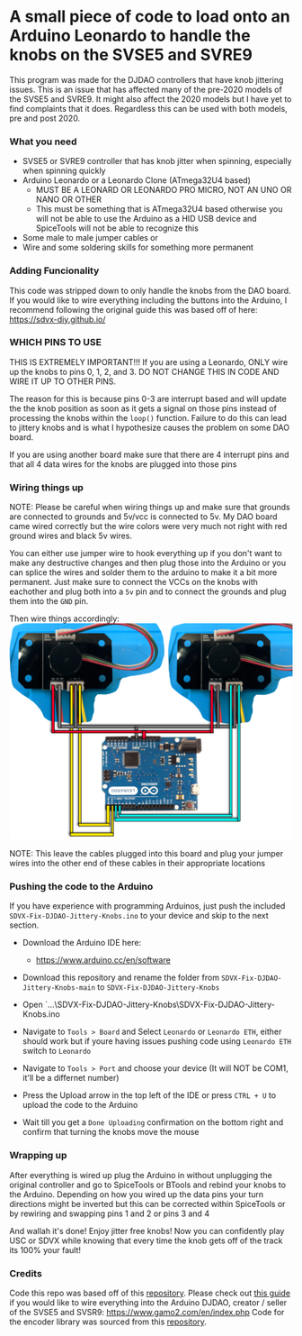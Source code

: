 # A small piece of code to load onto an Arduino Leonardo to handle the knobs on the SVSE5 and SVRE9

This program was made for the DJDAO controllers that have knob jittering issues. This is an issue that has affected many of the pre-2020 models of the SVSE5 and SVRE9. It might also affect the 2020 models but I have yet to find complaints that it does. Regardless this can be used with both models, pre and post 2020. 

### What you need
* SVSE5 or SVRE9 controller that has knob jitter when spinning, especially when spinning quickly
* Arduino Leonardo or a Leonardo Clone (ATmega32U4 based)
    * MUST BE A LEONARD OR LEONARDO PRO MICRO, NOT AN UNO OR NANO OR OTHER
    * This must be something that is ATmega32U4 based otherwise you will not be able to use the Arduino as a HID USB device and SpiceTools will not be able to recognize this
* Some male to male jumper cables
or
* Wire and some soldering skills for something more permanent


### Adding Funcionality
This code was stripped down to only handle the knobs from the DAO board. If you would like to wire everything including the buttons into the Arduino, I recommend following the original guide this was based off of here: https://sdvx-diy.github.io/

### WHICH PINS TO USE
THIS IS EXTREMELY IMPORTANT!!! If you are using a Leonardo, ONLY wire up the knobs to pins 0, 1, 2, and 3. DO NOT CHANGE THIS IN CODE AND WIRE IT UP TO OTHER PINS.

The reason for this is because pins 0-3 are interrupt based and will update the the knob position as soon as it gets a signal on those pins instead of processing the knobs within the `loop()` function. Failure to do this can lead to jittery knobs and is what I hypothesize causes the problem on some DAO board. 

If you are using another board make sure that there are 4 interrupt pins and that all 4 data wires for the knobs are plugged into those pins

### Wiring things up
NOTE: Please be careful when wiring things up and make sure that grounds are connected to grounds and 5v/vcc is connected to 5v. My DAO board came wired correctly but the wire colors were very much not right with red ground wires and black 5v wires.

You can either use jumper wire to hook everything up if you don't want to make any destructive changes and then plug those into the Arduino or you can splice the wires and solder them to the arduino to make it a bit more permanent. Just make sure to connect the VCCs on the knobs with eachother and plug both into a `5v` pin and to connect the grounds and plug them into the `GND` pin.

Then wire things accordingly:
![image](https://github.com/SilentMystification/SDVX-Fix-DJDAO-Jittery-Knobs/blob/main/Wiring%20Diagram.png)

NOTE:
This leave the cables plugged into this board and plug your jumper wires into the other end of these cables in their appropriate locations

### Pushing the code to the Arduino
If you have experience with programming Arduinos, just push the included `SDVX-Fix-DJDAO-Jittery-Knobs.ino` to your device and skip to the next section.

* Download the Arduino IDE here:
    * https://www.arduino.cc/en/software

* Download this repository and rename the folder from `SDVX-Fix-DJDAO-Jittery-Knobs-main` to `SDVX-Fix-DJDAO-Jittery-Knobs`

* Open `...\SDVX-Fix-DJDAO-Jittery-Knobs\SDVX-Fix-DJDAO-Jittery-Knobs.ino

* Navigate to `Tools > Board` and Select `Leonardo` or `Leonardo ETH`, either should work but if youre having issues pushing code using `Leonardo ETH` switch to `Leonardo`

* Navigate to `Tools > Port` and choose your device (It will NOT be COM1, it'll be a differnet number) 

* Press the Upload arrow in the top left of the IDE or press `CTRL + U` to upload the code to the Arduino

* Wait till you get a `Done Uploading` confirmation on the bottom right and confirm that turning the knobs move the mouse



### Wrapping up
After everything is wired up plug the Arduino in without unplugging the original controller and go to SpiceTools or BTools and rebind your knobs to the Arduino. Depending on how you wired up the data pins your turn directions might be inverted but this can be corrected within SpiceTools or by rewiring and swapping pins 1 and 2 or pins 3 and 4

And wallah it's done! Enjoy jitter free knobs! Now you can confidently play USC or SDVX while knowing that every time the knob gets off of the track its 100% your fault!

### Credits
Code this repo was based off of this [repository](https://github.com/Reyn-Mukai/SDVX-DIY/tree/Standard).
Please check out [this guide](https://sdvx-diy.github.io/) if you would like to wire everything into the Arduino
DJDAO, creator / seller of the SVSE5 and SVSR9: https://www.gamo2.com/en/index.php
Code for the encoder library was sourced from this [repository](https://github.com/PaulStoffregen/Encoder).
